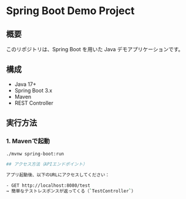# Spring Boot Demo Project

## 概要
このリポジトリは、Spring Boot を用いた Java デモアプリケーションです。

## 構成
- Java 17+
- Spring Boot 3.x
- Maven
- REST Controller

## 実行方法

### 1. Mavenで起動

```bash
./mvnw spring-boot:run

## アクセス方法（APIエンドポイント）

アプリ起動後、以下のURLにアクセスしてください：

- GET http://localhost:8080/test
→ 簡単なテストレスポンスが返ってくる（`TestController`）
